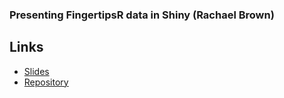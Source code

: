 ### Presenting FingertipsR data in Shiny (Rachael Brown)

## Links

- [Slides](https://rbrown02.github.io/PlaceProfiles_Presentation/#/title-slide)
- [Repository](https://github.com/rbrown02/Place_Profiles)